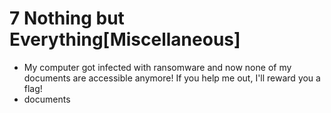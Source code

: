 # 7 Nothing but Everything[Miscellaneous]
- My computer got infected with ransomware and now none of my documents are accessible anymore! If you help me out, I'll reward you a flag!
- documents